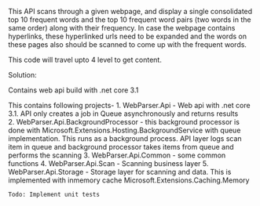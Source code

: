 This API scans through a given webpage, and display a single consolidated top 10 frequent words and the top 10 frequent word pairs (two words in the same order) along with their frequency. In case the webpage contains hyperlinks, these hyperlinked urls need to be expanded and the words on these pages also should be scanned to come up with the frequent words.

This code will travel upto 4 level to get content.

Solution:

Contains web api build with .net core 3.1 

This contains following projects-
    1. WebParser.Api - Web api with .net core 3.1. API only creates a job in Queue asynchronously and returns results  
    2. WebParser.Api.BackgroundProcessor - this background processor is done with Microsoft.Extensions.Hosting.BackgroundService with queue implementation. This runs as a background process. API layer logs scan item in queue and background processor takes items from queue and performs the scanning
    3. WebParser.Api.Common - some common functions
    4. WebParser.Api.Scan - Scanning business layer
    5. WebParser.Api.Storage - Storage layer for scanning and data. This is implemented with inmemory cache Microsoft.Extensions.Caching.Memory

    Todo: Implement unit tests